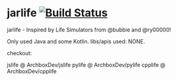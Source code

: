 # jarlife [![Build Status](https://travis-ci.org/ArchboxDev/jarlife.svg?branch=master)](https://travis-ci.org/ArchboxDev/jarlife)
jarlife - Inspired by Life Simulators from @bubbie and @ry00000!

Only used Java and some Kotlin.
libs/apis used: NONE.

checkout:

jslife @ ArchboxDev/jslife
pylife @ ArchboxDev/pylife
cpplife @ ArchboxDev/cpplife
